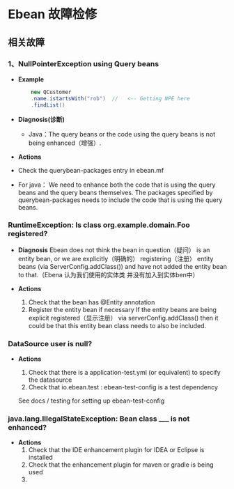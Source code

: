 # Ebean 故障检修

## 相关故障
### 1、NullPointerException using Query beans
* **Example**
    ```java
        new QCustomer
        .name.istartsWith("rob")  //   <-- Getting NPE here
        .findList()
    ```
* **Diagnosis(诊断)**
  * Java：The query beans or the code using the query beans is not being enhanced（增强）.

* **Actions**
*  Check the querybean-packages entry in ebean.mf
*  For java： We need to enhance both the code that is using the query beans and the query beans themselves. The packages specified by querybean-packages needs to include the code that is using the query beans.

### RuntimeException: Is class org.example.domain.Foo registered?
* **Diagnosis**
  Ebean does not think the bean in question（疑问） is an entity bean, or we are explicitly（明确的） registering（注册） entity beans (via ServerConfig.addClass()) and have not added the entity bean to that.（Ebena 认为我们使用的实体类 并没有加入到实体ben中）

* **Actions**
  1. Check that the bean has @Entity annotation
  2. Register the entity bean if necessary
    If the entity beans are being explicit registered（显示注册） via serverConfig.addClass() then it could be that this entity bean class needs to also be included.

### DataSource user is null?
* **Actions**
  1. Check that there is a application-test.yml (or equivalent) to specify the datasource
  2. Check that io.ebean.test : ebean-test-config is a test dependency
    
   See docs / testing for setting up ebean-test-config

### java.lang.IllegalStateException: Bean class ___ is not enhanced?
* **Actions**
  1. Check that the IDE enhancement plugin for IDEA or Eclipse is installed
  2. Check that the enhancement plugin for maven or gradle is being used
  3. 